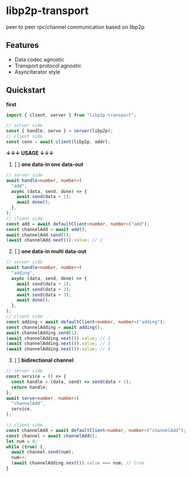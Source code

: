 # libp2p-transport

peer to peer rpc/channel communication based on libp2p

## Features

- Data codec agnostic
- Transport protocol agnostic
- AsyncIterator style

## Quickstart

**first**

```typescript
import { client, server } from "libp2p-transport";

// server side
const { handle, serve } = server(libp2p);
// client side
const conn = await client(libp2p, addr);
```

**↓↓↓ USAGE ↓↓↓**

1. [ ] **one data-in one data-out**

```typescript
// server side
await handle<number, number>(
  "add",
  async (data, send, done) => {
    await send(data + 1);
    await done();
  },
);
// client side
const add = await defaultClient<number, number>("add");
const channelAdd = await add();
await channelAdd.send(1);
(await channelAdd.next()).value; // 2
```

2. [ ] **one data-in multi data-out**

```typescript
// server side
await handle<number, number>(
  "adding",
  async (data, send, done) => {
    await send(data + 1);
    await send(data + 2);
    await send(data + 3);
    await done();
  },
);
// client side
const adding = await defaultClient<number, number>("adding");
const channelAdding = await adding();
await channelAdding.send(1);
(await channelAdding.next()).value; // 2
(await channelAdding.next()).value; // 3
(await channelAdding.next()).value; // 4
```

3. [ ] **bidirectional channel**

```typescript
// server side
const service = () => {
  const handle = (data, send) => send(data + 1);
  return handle;
};
await serve<number, number>(
  "channelAdd",
  service,
);

// client side
const channelAdd = await defaultClient<number, number>("channelAdd");
const channel = await channelAdd();
let num = 0;
while (true) {
  await channel.send(num);
  num++;
  (await channelAdding.next()).value === num; // true
}
```
